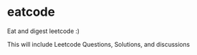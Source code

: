 # eatcode
Eat and digest leetcode :)

This will include Leetcode Questions, Solutions, and discussions
